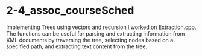 # 2-4_assoc_courseSched
Implementing Trees using vectors and recursion
I worked on Extraction.cpp. The functions can be useful for parsing and extracting information from XML documents by traversing the tree, selecting nodes based on a specified path, and extracting text content from the tree.
